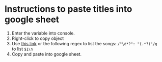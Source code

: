 # Instructions to paste titles into google sheet
1. Enter the variable into console.
2. Right-click to copy object
3. Use [this link](https://regex101.com/r/3aLbXv/1) or the following regex to list the songs: `/"\d*?": "(.*?)"/g` to list `$1\n`
4. Copy and paste into google sheet.

